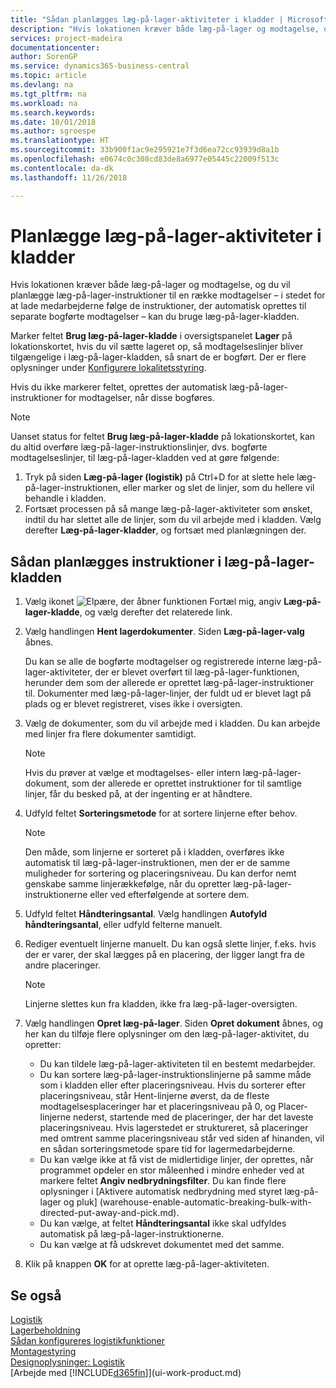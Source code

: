 ```yaml
---
title: "Sådan planlægges læg-på-lager-aktiviteter i kladder | Microsoft Docs"
description: "Hvis lokationen kræver både læg-på-lager og modtagelse, og du vil planlægge læg-på-lager-instruktioner til en række modtagelser – i stedet for at lade medarbejderne følge de instruktioner, der automatisk oprettes til separate bogførte modtagelser – kan du bruge læg-på-lager-kladden."
services: project-madeira
documentationcenter: 
author: SorenGP
ms.service: dynamics365-business-central
ms.topic: article
ms.devlang: na
ms.tgt_pltfrm: na
ms.workload: na
ms.search.keywords: 
ms.date: 10/01/2018
ms.author: sgroespe
ms.translationtype: HT
ms.sourcegitcommit: 33b900f1ac9e295921e7f3d6ea72cc93939d8a1b
ms.openlocfilehash: e0674c0c308cd83de8a6977e05445c22009f513c
ms.contentlocale: da-dk
ms.lasthandoff: 11/26/2018

---
```

# <a name="plan-put-aways-in-worksheets"></a>Planlægge læg-på-lager-aktiviteter i kladder
Hvis lokationen kræver både læg-på-lager og modtagelse, og du vil planlægge læg-på-lager-instruktioner til en række modtagelser – i stedet for at lade medarbejderne følge de instruktioner, der automatisk oprettes til separate bogførte modtagelser – kan du bruge læg-på-lager-kladden.  

Marker feltet **Brug læg-på-lager-kladde** i oversigtspanelet **Lager** på lokationskortet, hvis du vil sætte lageret op, så modtagelseslinjer bliver tilgængelige i læg-på-lager-kladden, så snart de er bogført. Der er flere oplysninger under [Konfigurere lokalitetsstyring](warehouse-setup-warehouse.md).  

Hvis du ikke markerer feltet, oprettes der automatisk læg-på-lager-instruktioner for modtagelser, når disse bogføres.  

> [!NOTE]  
>  Uanset status for feltet **Brug læg-på-lager-kladde** på lokationskortet, kan du altid overføre læg-på-lager-instruktionslinjer, dvs. bogførte modtagelseslinjer, til læg-på-lager-kladden ved at gøre følgende:  
>   
>  1.  Tryk på siden **Læg-på-lager (logistik)** på Ctrl+D for at slette hele læg-på-lager-instruktionen, eller marker og slet de linjer, som du hellere vil behandle i kladden.  
> 2.  Fortsæt processen på så mange læg-på-lager-aktiviteter som ønsket, indtil du har slettet alle de linjer, som du vil arbejde med i kladden. Vælg derefter **Læg-på-lager-kladder**, og fortsæt med planlægningen der.  

## <a name="to-plan-instructions-in-the-put-away-worksheet"></a>Sådan planlægges instruktioner i læg-på-lager-kladden  
1.  Vælg ikonet ![Elpære, der åbner funktionen Fortæl mig](media/ui-search/search_small.png "Fortæl mig, hvad du vil foretage dig"), angiv **Læg-på-lager-kladde**, og vælg derefter det relaterede link.  
2.  Vælg handlingen **Hent lagerdokumenter**. Siden **Læg-på-lager-valg** åbnes.  

    Du kan se alle de bogførte modtagelser og registrerede interne læg-på-lager-aktiviteter, der er blevet overført til læg-på-lager-funktionen, herunder dem som der allerede er oprettet læg-på-lager-instruktioner til. Dokumenter med læg-på-lager-linjer, der fuldt ud er blevet lagt på plads og er blevet registreret, vises ikke i oversigten.  

3. Vælg de dokumenter, som du vil arbejde med i kladden. Du kan arbejde med linjer fra flere dokumenter samtidigt.  

    > [!NOTE]  
    >  Hvis du prøver at vælge et modtagelses- eller intern læg-på-lager-dokument, som der allerede er oprettet instruktioner for til samtlige linjer, får du besked på, at der ingenting er at håndtere.  

4. Udfyld feltet **Sorteringsmetode** for at sortere linjerne efter behov.  

    > [!NOTE]  
    >  Den måde, som linjerne er sorteret på i kladden, overføres ikke automatisk til læg-på-lager-instruktionen, men der er de samme muligheder for sortering og placeringsniveau. Du kan derfor nemt genskabe samme linjerækkefølge, når du opretter læg-på-lager-instruktionerne eller ved efterfølgende at sortere dem.  

5.  Udfyld feltet **Håndteringsantal**. Vælg handlingen **Autofyld håndteringsantal**, eller udfyld felterne manuelt.  
6.  Rediger eventuelt linjerne manuelt. Du kan også slette linjer, f.eks. hvis der er varer, der skal lægges på en placering, der ligger langt fra de andre placeringer.  

    > [!NOTE]  
    >  Linjerne slettes kun fra kladden, ikke fra læg-på-lager-oversigten.  

7.  Vælg handlingen **Opret læg-på-lager**. Siden **Opret dokument** åbnes, og her kan du tilføje flere oplysninger om den læg-på-lager-aktivitet, du opretter:  

    -   Du kan tildele læg-på-lager-aktiviteten til en bestemt medarbejder.  
    -   Du kan sortere læg-på-lager-instruktionslinjerne på samme måde som i kladden eller efter placeringsniveau. Hvis du sorterer efter placeringsniveau, står Hent-linjerne øverst, da de fleste modtagelsesplaceringer har et placeringsniveau på 0, og Placer-linjerne nederst, startende med de placeringer, der har det laveste placeringsniveau. Hvis lagerstedet er struktureret, så placeringer med omtrent samme placeringsniveau står ved siden af hinanden, vil en sådan sorteringsmetode spare tid for lagermedarbejderne.  
    -   Du kan vælge ikke at få vist de midlertidige linjer, der oprettes, når programmet opdeler en stor måleenhed i mindre enheder ved at markere feltet **Angiv nedbrydningsfilter**. Du kan finde flere oplysninger i [Aktivere automatisk nedbrydning med styret læg-på-lager og pluk] (warehouse-enable-automatic-breaking-bulk-with-directed-put-away-and-pick.md).  
    -   Du kan vælge, at feltet **Håndteringsantal** ikke skal udfyldes automatisk på læg-på-lager-instruktionerne.  
    -   Du kan vælge at få udskrevet dokumentet med det samme.  

8.  Klik på knappen **OK** for at oprette læg-på-lager-aktiviteten.  

## <a name="see-also"></a>Se også  
[Logistik](warehouse-manage-warehouse.md)  
[Lagerbeholdning](inventory-manage-inventory.md)  
[Sådan konfigureres logistikfunktioner](warehouse-setup-warehouse.md)     
[Montagestyring](assembly-assemble-items.md)    
[Designoplysninger: Logistik](design-details-warehouse-management.md)  
[Arbejde med [!INCLUDE[d365fin](includes/d365fin_md.md)]](ui-work-product.md)

